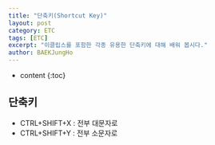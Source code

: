 ```yaml
---
title: "단축키(Shortcut Key)"
layout: post
category: ETC
tags: [ETC]
excerpt: "이클립스를 포함한 각종 유용한 단축키에 대해 배워 봅시다."
author: BAEKJungHo
---
```


* content
{:toc}

## 단축키

  - CTRL+SHIFT+X : 전부 대문자로
  - CTRL+SHIFT+Y : 전부 소문자로
